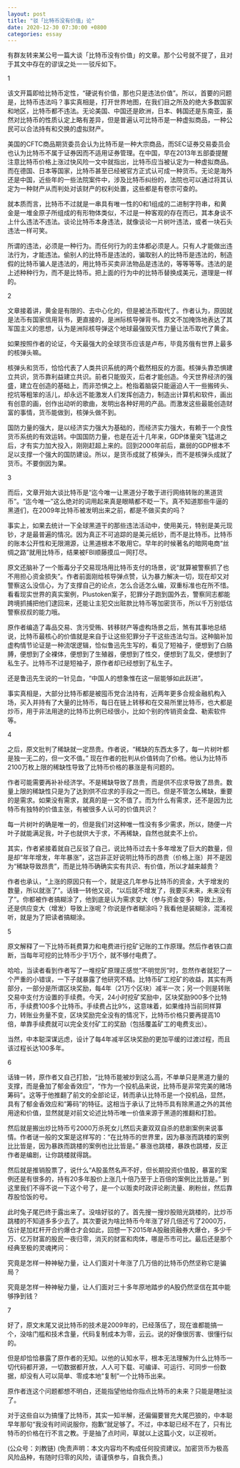 ```yaml
---
layout: post
title: "驳「比特币没有价值」论"
date: 2020-12-30 07:30:00 +0800
categories: essay
---
```


有群友转来某公号一篇大谈「比特币没有价值」的文章。那个公号就不提了，且对于其文中存在的谬误之处一一驳斥如下。

1

该文开篇即给比特币定性，“硬说有价值，那也只是违法价值”。所以，首要的问题是，比特币违法吗？事实真相是，打开世界地图，在我们目之所及的绝大多数国家和地区，比特币都不违法。无论美国、中国还是欧洲，日本、韩国还是东南亚，虽然对比特币的性质认定上略有差异，但是普遍认可比特币是一种虚拟商品，一种公民可以合法持有和交换的虚拟财产。

美国的CFTC商品期货委员会认为比特币是一种大宗商品，而SEC证券交易委员会也认为比特币不属于证券因而不适用证券管理。在中国，早在2013年五部委提醒注意比特币价格上涨过快风险一文中就指出，比特币应当被认定为一种虚拟商品。而在德国、日本等国家，比特币甚至已经被官方正式认可成一种货币。无论是海外还是中国，近些年的一些法院案件中，涉及比特币纠纷的，法院也可以通过将其认定为一种财产从而判处对该财产的权利处置，这些都是有卷宗可查的。

就本质而言，比特币不过就是一串具有唯一性的0和1组成的二进制字符串，和黄金是一堆金原子所组成的有形物体类似，不过是一种客观的存在而已，其本身谈不上什么违法不违法。谈论比特币本身违法，就像谈论一片树叶违法，或者一块石头违法一样可笑。

所谓的违法，必须是一种行为。而任何行为的主体都必须是人。只有人才能做出违法行为，才能违法。偷别人的比特币是违法的，骗取别人的比特币是违法的，制造假的比特币骗人是违法的，用比特币买卖非法物品是违法的，等等等等。违法的是上述种种行为，而不是比特币。把上面的行为中的比特币替换成美元，道理是一样的。

2

文章接着讲，黄金是有限的、去中心化的，但是被法币取代了。作者认为，原因就是法币有国家信用背书，更直接的，是洲际核导弹背书。原文不加掩饰地表达了其军国主义的思想，认为是洲际核导弹这个地球最强毁灭性力量让法币取代了黄金。

如果按照作者的论证，今天最强大的全球货币应该是卢布，毕竟苏俄有世界上最多的核弹头嘛。

核弹头和货币，恰恰代表了人类共识系统的两个截然相反的方面。核弹头靠恐惧建立共识，货币靠利益建立共识。前者只能毁灭，后者才能创造。今天世界经济的强盛，建立在创造的基础上，而非恐惧之上。枪指着脑袋只能逼迫人干一些搬砖头、挖坑等粗笨的活儿，却永远不能激发人们发挥创造力，制造出计算机和软件，画出有创意的画，创作出动听的歌曲，发明出各种好用的产品。而激发这些最能创造财富的事情，货币能做到，核弹头做不到。

国防力量的强大，是以经济实力强大为基础的，而经济实力强大，有赖于一个良性货币系统的有效运转。中国国防力量，也是在近十几年来，GDP体量突飞猛进之后，才有实力加大投入，刚刚赶超上来的。回到2000年前后，羸弱的GDP根本不足以支撑一个强大的国防建设。所以，是货币成就了核弹头，而不是核弹头成就了货币。不要倒因为果。

3

而后，文章开始大谈比特币是“迄今唯一让黑道分子敢于进行网络转账的黑道货币”。“迄今唯一”这么绝对的词用起来真是眼睛都不眨一下。真不知道那些牛逼的黑道们，在2009年比特币被发明出来之前，都是不做买卖的吗？

事实上，如果去统计一下全球黑道干的那些违法活动中，使用美元，特别是美元现钞，才是最普遍的情况。因为真正不可追踪的是美元纸钞，而不是比特币。比特币的账本公开性和无限溯源，让黑道根本不敢用它。早年的时候著名的暗网电商“丝绸之路”就用比特币，结果被FBI顺藤摸瓜一网打尽。

原文还脑补了一个贩毒分子交易现场用比特币支付的场景，说“就算被警察抓了也不用担心资金损失”。作者前面刚给核导弹点赞，认为暴力解决一切，现在却又对警察这么没信心，为了支撑自己的论点，怎么合适怎么编，双重标准也在所不惜。看看现实世界的真实案例，Plustoken案子，犯罪分子跑到国外去，警察同志都能跨境抓捕把他们逮回来，还能让主犯交出赃款比特币等加密货币，所以千万别低估警察叔叔的能力哦。

原作者编造了毒品交易、贪污受贿、转移财产等虚构场景之后，煞有其事地总结说，比特币最核心的价值就是来自于让这些犯罪分子干这些违法勾当。这种脑补加虚构情节论证是一种流氓逻辑，恰似鲁迅先生写的，看见了短袖子，便想到了白胳膊，便想到了全裸体，便想到了生殖器，便想到了性交，便想到了乱交，便想到了私生子。比特币不过是短袖子，原作者却已经想到了私生子。

还是鲁迅先生说的一针见血，“中国人的想象惟在这一层能够如此跃进”。

事实真相是，大部分比特币都是被囤币党合法持有，近两年更多合规金融机构入场，买入并持有了大量的比特币，每日在链上转移和在交易所里比特币，也大都是炒币，用于非法用途的比特币比例已经很小，比如个别的传销资金盘、勒索软件等。

4

之后，原文批判了稀缺就一定昂贵。作者说，“稀缺的东西太多了，每一片树叶都是独一无二的，但一文不值。” 现在作者的批判从价值转向了价格。他认为比特币2100万枚上限的稀缺性导致了比特币价格的暴涨是有问题的。

作者可能需要再补补经济学。不是稀缺导致了昂贵，而是供不应求导致了昂贵。数量上限的稀缺性只是为了达到供不应求的手段之一而已。但是不管怎么稀缺，重要的是需求。如果没有需求，就真的是一文不值了。而为什么有需求，还不是因为比特币有独特的价值主张，有被很多人认可的价值共识？

每一片树叶的确是唯一的，但是我们对这种唯一性没有多少需求，所以，随便一片叶子就能满足我，叶子也就供大于求，不再稀缺，自然也就卖不上价。

其实，作者紧接着就自己反驳了自己，说比特币过去十多年增发了巨大的数量，但是却“年年增发，年年暴涨”，这岂非正好说明比特币的昂贵（价格上涨）并不是因为“稀缺导致昂贵”，而是比特币确确实实有共识、有价值，所以才越来越贵？

作者也承认，“上涨的原因只有一个，就是这几年参与比特币的资金，大于增发的数量，所以就涨了”。话锋一转他又说，“以后就不增发了，我要买未来，未来没有了”。你都被作者搞糊涂了，他到底是认为需求变大（参与资金变多）导致上涨，还是供应变大（增发）导致上涨呢？你说是作者糊涂吗？我看他是装糊涂，混淆视听，就是为了把读者搞糊涂。

5

原文解释了一下比特币耗费算力和电费进行挖矿记账的工作原理。然后作者铁口直断，当每年可挖的比特币少于1万个，就不够付电费了。

哈哈，当读者看到作者写了一堆挖矿原理正感觉“不明觉厉”时，忽然作者就犯了一个严重的小错误，一下子就暴露了他研究不精。比特币矿工挖矿的收益，其实有两部分，一部分是所谓区块奖励，每4年（21万个区块）减半一次；另一个则是转账交易中支付方设置的手续费。今天，24小时挖矿奖励中，区块奖励900多个比特币，手续费100多个比特币。手续费占比9%，这意味着，如果维持当前同样算力，转账业务量不变，区块奖励完全没有的情况下，比特币价格只要再提高10倍，单靠手续费就可以完全支付矿工的奖励（包括覆盖矿工的电费支出）。

当然，中本聪深谋远虑，设计了每4年减半区块奖励的更加平缓的过渡过程，而且该过程长达100多年。

6

话锋一转，原作者又自己打脸，“比特币能被炒到这么高，不单单只是黑道力量的支撑，而是叠加了郁金香效应”，“作为一个投机品来说，比特币是非常完美的赌场筹码”。这等于他推翻了前文的全部论证，转而承认比特币是一个投机品，显然，具有了郁金香效应和”筹码”的特征。这相当于承认了比特币具有除黑道之外的其他用途和价值，显然就是对前文论述比特币唯一价值来源于黑道的推翻和打脸。

然后就是搬出炒比特币亏2000万杀死女儿然后夫妻双双自杀的悲剧案例来说事情。作者谜一般的文案是这样写的：“在比特币的世界里，因为暴涨而跳楼的案例比比皆是，因为暴跌而跳楼的案例也比比皆是。” 暴涨也跳楼，暴跌也跳楼，反正作者是编剧，让你跳楼就得跳。

然后就是推销股票了，说什么“A股虽然名声不好，但长期投资价值股，暴富的案例还是有很多的，持有20多年股价上涨几十倍乃至于上百倍的案例比比皆是。” 到这里我们不得不说一下这个号了，是一个以贩卖时政评论刷流量、刷粉丝，然后靠荐股恰饭的号。

此时兔子尾巴终于露出来了。没啥好驳的了。首先搜一搜炒股赔光跳楼的，比炒币跳楼的不知道多多少去了。其次要说为啥比特币今年涨了好几倍还亏了2000万，估计是加杠杆开合约爆仓才会如此，回想一下2015年A股融资融券大爆仓，多少千万、亿万财富的股民一夜归零，消灭的财富和肉体，哪是币市可比。最后还是那个经典至极的灵魂拷问：

究竟是怎样一种神秘力量，让人们面对十年涨了几万倍的比特币仍然坚称它是骗局？

究竟是怎样一种神秘力量，让人们面对三十多年原地踏步的A股仍然坚信在其中能够挣到钱？

7

好了，原文末尾又说比特币的技术是2009年的，已经落伍了，现在谁都能搞一个，没啥门槛和技术含量，代码复制成本为零，云云。说的好像很厉害、很懂行似的。

但是却恰恰暴露了原作者的无知。以他的认知水平，根本无法理解为什么比特币一切代码都开源，一切数据都开放，人人可下载、可编译、可运行、可同步一份数据，却没有人可以简单、零成本地“复制”一个比特币出来。

原作者连这个问题都想不明白，还能指望他给你指点比特币的未来？只能是瞎扯淡了。

对于这些自以为搞懂了比特币，其实一知半解，还偏偏要冒充大尾巴狼的，中本聪早年那句“我没有时间说服你，抱歉”就足够了。不过，中本聪已经不在了，只有比特币的价格在行不言之教。于是抽了点时间，草就以上这篇小文，以正视听。

(公众号：刘教链)
(免责声明：本文内容均不构成任何投资建议。加密货币为极高风险品种，有随时归零的风险，请谨慎参与，自我负责。)